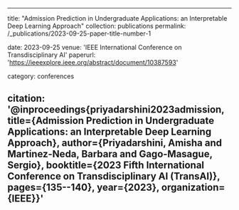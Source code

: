 

---
title: "Admission Prediction in Undergraduate Applications: an Interpretable Deep Learning Approach"
collection: publications
permalink: /_publications/2023-09-25-paper-title-number-1
<!-- excerpt: 'This paper is about the number 1. The number 2 is left for future work.' -->
date: 2023-09-25
venue: 'IEEE International Conference on Transdisciplinary AI'
paperurl: 'https://ieeexplore.ieee.org/abstract/document/10387593'
<!-- authors: '**Amisha Priyadarshini**, Barbara Martinez-Neda, Sergio Gago-Masague' -->
category: conferences

citation: '@inproceedings{priyadarshini2023admission,
  title={Admission Prediction in Undergraduate Applications: an Interpretable Deep Learning Approach},
  author={Priyadarshini, Amisha and Martinez-Neda, Barbara and Gago-Masague, Sergio},
  booktitle={2023 Fifth International Conference on Transdisciplinary AI (TransAI)},
  pages={135--140},
  year={2023},
  organization={IEEE}}'
---

<!-- [Download paper here](https://arxiv.org/pdf/2401.11698) -->